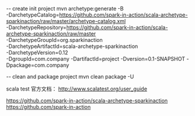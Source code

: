 -- create init project
   mvn archetype:generate -B \
       -DarchetypeCatalog=https://github.com/spark-in-action/scala-archetype-sparkinaction/raw/master/archetype-catalog.xml \
       -DarchetypeRepository=https://github.com/spark-in-action/scala-archetype-sparkinaction/raw/master \
       -DarchetypeGroupId=org.sparkinaction \
       -DarchetypeArtifactId=scala-archetype-sparkinaction \
       -DarchetypeVersion=0.12 \
       -DgroupId=com.company -DartifactId=project -Dversion=0.1-SNAPSHOT -Dpackage=com.company

-- clean and package project
   mvn clean package -U


scala test 官方文档：
  http://www.scalatest.org/user_guide

https://github.com/spark-in-action/scala-archetype-sparkinaction
https://github.com/spark-in-action